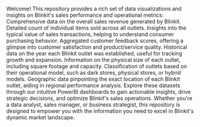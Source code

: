 Welcome! This repository provides a rich set of data visualizations and insights on Blinkit's sales performance and operational metrics:
Comprehensive data on the overall sales revenue generated by Blinkit.
Detailed count of individual items sold across all outlets.
Insights into the typical value of sales transactions, helping to understand consumer purchasing behavior.
Aggregated customer feedback scores, offering a glimpse into customer satisfaction and product/service quality.
Historical data on the year each Blinkit outlet was established, useful for tracking growth and expansion.
Information on the physical size of each outlet, including square footage and capacity.
Classification of outlets based on their operational model, such as dark stores, physical stores, or hybrid models.
Geographic data pinpointing the exact location of each Blinkit outlet, aiding in regional performance analysis.
Explore these datasets through our intuitive PowerBI dashboards to gain actionable insights, drive strategic decisions, and optimize Blinkit's sales operations. Whether you're a data analyst, sales manager, or business strategist, this repository is designed to empower you with the information you need to excel in Blinkit's dynamic market landscape.






